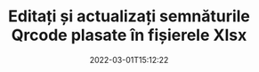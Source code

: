 ---
############################# Static ############################
layout: "auto-gen-signature"
date: 2022-03-01T15:12:22
draft: false
operation: Update
signaturetype: Qrcode
fileformat: Xlsx
productName: Java
lang: ro
productCode: java
otherformats: pdf doc docx docm dot dotm dotx odt ott rtf xls xlsx xlsm xlsb csv ods ots xltx xltm ppt pptx pps ppsx odp otp potx potm pptm ppsm
breadcrumb: Put Qrcode signature on Xlsx for Java

############################# Head ############################
head_title: "Actualizați Qrcode semnături plasate în fișiere Xlsx cu Java"
head_description: "Utilizați codul Java simplu și ușor de înțeles pentru actualizarea semnăturilor Qrcode în documentele Xlsx semnate."

############################# Header ############################
title: "Editați și actualizați semnăturile Qrcode plasate în fișierele Xlsx"
description: "API-ul pentru Java oferă funcționalități pentru actualizarea semnăturilor Qrcode la documentele Xlsx. Actualizați rapid și ușor semnăturile electronice din documentele dvs. Xlsx cu câteva rânduri de cod Java."
bg_image: "https://cms.admin.containerize.com/templates/aspose/App_Themes/V3/images/bg/header1.png"
bg_overlay: false
button:
    enable: true

############################# SubMenu ############################
submenu:
    enable: true

    left:
        img_alt: "GroupDocs.Signature for Java"
        image: "https://cms.admin.containerize.com/templates/groupdocs/images/product-logos/90x90-noborder/groupdocs-signature-java.png"
        product: "GroupDocs.Signature"
        platform: "Java"



############################# About ############################
about:
    enable: true
    title: "Aflați despre funcțiile API-ului GroupDocs.Signature for Java"
    content: |
        [GroupDocs.Signature for Java](https://products.groupdocs.com/signature/java/) Funcționalitatea API conține o selecție vastă de mijloace de procesare în formate de documente la cerere prin utilizarea semnăturilor electronice. Este acceptat un spectru larg de semnături electronice, cum ar fi texte, imagini, certificate digitale, coduri de bare, coduri QR, ștampile sau metadate. Clienții pot adăuga, elimina, edita, valida sau căuta semnături digitale în PDF-uri, documente MS Word, registre de lucru MS Excel, prezentări MS PowerPoint, fișiere Adobe Photoshop și diferite formate de imagine. Sunt disponibile numeroase funcții și setări utile.
    

############################# Steps ############################
steps:
    enable: true
    title_left: "Cum să schimbați semnăturile Qrcode în documentul dvs. Xlsx"
    content_left: |
        [GroupDocs.Signature for Java](https://products.groupdocs.com/signature/java/) include funcții utile, cum ar fi actualizarea semnăturilor Qrcode plasate în documentele Xlsx. Face posibilă schimbarea caracteristicilor semnăturilor fără cod suplimentar.
        
        * Pentru început, creați obiectul Signature care trece ca o cale de parametru constructor către un document care ar trebui să fie actualizat.
        * Apoi, instanțiați un anumit obiect de semnătură adecvat și configurați-i identificatorul și proprietățile care trebuie modificate.
        * În cele din urmă, apelați metoda de actualizare a semnăturii trecând un anumit obiect de semnătură.
        * Procesați rezultatele actualizării după notificarea dvs.

    title_right: "Cerințe de sistem"
    content_right: |
        GroupDocs.Signature for Java sunt acceptate pe toate platformele și sistemele de operare majore. Înainte de a executa codul de mai jos, vă rugăm să vă asigurați că aveți următoarele cerințe preliminare instalate pe sistemul dumneavoastră.

        * Sisteme de operare: Microsoft Windows, Linux, MacOS
        * Medii de dezvoltare: NetBeans, Intellij IDEA, Eclipse, etc.
        * Java runtime: J2SE 6.0 and above
        * Descărcați cea mai recentă versiune a GroupDocs.Signature for Java de la [Maven](https://repository.groupdocs.com/webapp/#/artifacts/browse/tree/General/repo/com/groupdocs/groupdocs-signature)
         
    code: |
        ```java    
                
        // Set up input Xlsx file
        String filePath = "input.xlsx";
        // Set up output file
        String outputFilePath = "output.xlsx";

        // Instantiate Signature for input file
        Signature signature = new Signature(filePath);

        // Id of signature which is supposed to be updated
        // such Id might be got as a result of search operation
        String id = "eff64a14-dad9-47b0-88e5-2ee4e3604e71";

        // provide signature features to update
        // set up particular signature id
        QrCodeSignature signatureToUpdate = new QrCodeSignature(id);

        // specify signature width
        signatureToUpdate.setWidth(200);
        // specify signature height
        signatureToUpdate.setHeight(200);
        // set left position
        signatureToUpdate.setLeft(120);
        // set top position
        signatureToUpdate.setTop(160);

        // update signature
        Boolean updateResult = signature.update(outputFilePath, signatureToUpdate);

        // process updation result
        if (updateResult)
        {
                System.out.println("Signature was updated successfully!");
        }
        ```

############################# Demos ############################
demos:
    enable: true
    title: "Actualizarea semnăturilor Qrcode de pe paginile documentului - Demo live"
    content: |
       Editați diverse semnături electronice ale documentului Xlsx chiar acum, vizitând site-ul web [GroupDocs.Signature App](https://products.groupdocs.app/signature/family).          

############################# More Formats ############################
more_formats:
    enable: true
    title: "Actualizați diferite semnături Qrcode prin Java"
    content: |
        "Editarea semnăturilor digitale care sunt plasate în diferite formate de documente. Actualizați datele despre semnături fără cod suplimentar."
    format: 
       
       
back_to_top:
    enable: true
---